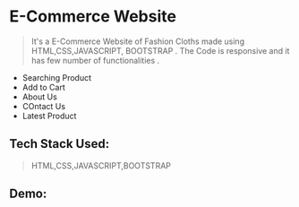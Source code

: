 # E-Commerce Website 
> It's a E-Commerce Website of Fashion Cloths made using HTML,CSS,JAVASCRIPT, BOOTSTRAP . The Code is responsive and it has few number of functionalities .
- Searching Product
- Add to Cart
- About Us 
- COntact Us
- Latest Product 

## Tech Stack Used:
> HTML,CSS,JAVASCRIPT,BOOTSTRAP


## Demo: 

